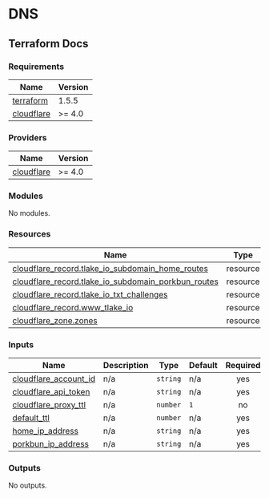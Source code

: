 # DNS

## Terraform Docs

<!-- BEGIN_TF_DOCS -->
### Requirements

| Name | Version |
|------|---------|
| <a name="requirement_terraform"></a> [terraform](#requirement\_terraform) | 1.5.5 |
| <a name="requirement_cloudflare"></a> [cloudflare](#requirement\_cloudflare) | >= 4.0 |

### Providers

| Name | Version |
|------|---------|
| <a name="provider_cloudflare"></a> [cloudflare](#provider\_cloudflare) | >= 4.0 |

### Modules

No modules.

### Resources

| Name | Type |
|------|------|
| [cloudflare_record.tlake_io_subdomain_home_routes](https://registry.terraform.io/providers/cloudflare/cloudflare/latest/docs/resources/record) | resource |
| [cloudflare_record.tlake_io_subdomain_porkbun_routes](https://registry.terraform.io/providers/cloudflare/cloudflare/latest/docs/resources/record) | resource |
| [cloudflare_record.tlake_io_txt_challenges](https://registry.terraform.io/providers/cloudflare/cloudflare/latest/docs/resources/record) | resource |
| [cloudflare_record.www_tlake_io](https://registry.terraform.io/providers/cloudflare/cloudflare/latest/docs/resources/record) | resource |
| [cloudflare_zone.zones](https://registry.terraform.io/providers/cloudflare/cloudflare/latest/docs/resources/zone) | resource |

### Inputs

| Name | Description | Type | Default | Required |
|------|-------------|------|---------|:--------:|
| <a name="input_cloudflare_account_id"></a> [cloudflare\_account\_id](#input\_cloudflare\_account\_id) | n/a | `string` | n/a | yes |
| <a name="input_cloudflare_api_token"></a> [cloudflare\_api\_token](#input\_cloudflare\_api\_token) | n/a | `string` | n/a | yes |
| <a name="input_cloudflare_proxy_ttl"></a> [cloudflare\_proxy\_ttl](#input\_cloudflare\_proxy\_ttl) | n/a | `number` | `1` | no |
| <a name="input_default_ttl"></a> [default\_ttl](#input\_default\_ttl) | n/a | `number` | n/a | yes |
| <a name="input_home_ip_address"></a> [home\_ip\_address](#input\_home\_ip\_address) | n/a | `string` | n/a | yes |
| <a name="input_porkbun_ip_address"></a> [porkbun\_ip\_address](#input\_porkbun\_ip\_address) | n/a | `string` | n/a | yes |

### Outputs

No outputs.
<!-- END_TF_DOCS -->

